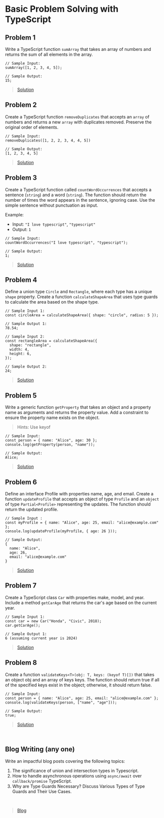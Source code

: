 # Basic Problem Solving with TypeScript

## Problem 1

Write a TypeScript function `sumArray` that takes an array of numbers and returns the sum of all elements in the array.

```tsx
// Sample Input:
sumArray([1, 2, 3, 4, 5]);

// Sample Output:
15;
```

> [Solution](src/problem-1.ts)

## Problem 2

Create a TypeScript function `removeDuplicates` that accepts an `array` of numbers and returns a new `array` with duplicates removed. Preserve the original order of elements.

```tsx
// Sample Input:
removeDuplicates([1, 2, 2, 3, 4, 4, 5])

// Sample Output:
[1, 2, 3, 4, 5]

```

> [Solution](src/problem-2.ts)

## Problem 3

Create a TypeScript function called `countWordOccurrences` that accepts a sentence (`string`) and a word (`string`). The function should return the number of times the word appears in the sentence, ignoring case. Use the simple sentence without punctuation as input.

Example:

- Input: `"I love typescript"`, `"typescript"`
- Output: `1`

```tsx
// Sample Input:
countWordOccurrences("I love typescript", "typescript");

// Sample Output:
1;
```

> [Solution](src/problem-3.ts)

## Problem 4

Define a union type `Circle` and `Rectangle`, where each type has a unique `shape` property. Create a function `calculateShapeArea` that uses type guards to calculate the area based on the shape type.

```tsx
// Sample Input 1:
const circleArea = calculateShapeArea({ shape: "circle", radius: 5 });

// Sample Output 1:
78.54;

// Sample Input 2:
const rectangleArea = calculateShapeArea({
  shape: "rectangle",
  width: 4,
  height: 6,
});

// Sample Output 2:
24;
```

> [Solution](src/problem-4.ts)

## Problem 5

Write a generic function `getProperty` that takes an object and a property name as arguments and returns the property value. Add a constraint to ensure the property name exists on the object.

> Hints: Use keyof

```tsx
// Sample Input:
const person = { name: "Alice", age: 30 };
console.log(getProperty(person, "name"));

// Sample Output:
Alice;
```

> [Solution](src/problem-5.ts)

## Problem 6

Define an interface Profile with properties name, age, and email. Create a function `updateProfile` that accepts an object of type `Profile` and an `object` of type `Partial<Profile>` representing the updates. The function should return the updated profile.

```tsx
// Sample Input :
const myProfile = { name: "Alice", age: 25, email: "alice@example.com" };
console.log(updateProfile(myProfile, { age: 26 }));

// Sample Output:
{
  name: "Alice",
  age: 26,
  email: "alice@example.com"
}
```

> [Solution](src/problem-6.ts)

## Problem 7

Create a TypeScript class `Car` with properties make, model, and year. Include a method `getCarAge` that returns the car's age based on the current year.

```tsx
// Sample Input 1:
const car = new Car("Honda", "Civic", 2018);
car.getCarAge();

// Sample Output 1:
6 (assuming current year is 2024)
```

> [Solution](src/problem-7.ts)

## Problem 8

Create a function `validateKeys<T>(obj: T, keys: (keyof T)[])` that takes an object obj and an array of keys keys. The function should return true if all of the specified keys exist in the object; otherwise, it should return false.

```tsx
// Sample Input:
const person = { name: "Alice", age: 25, email: "alice@example.com" };
console.log(validateKeys(person, ["name", "age"]));

// Sample Output:
true;
```

> [Solution](src/problem-8.ts)

</br>

## Blog Writing (any one)

Write an impactful blog posts covering the following topics:

1. The significance of union and intersection types in Typescript.
2. How to handle asynchronous operations using `async/await` over `callback/promise` TypeScript.
3. Why are Type Guards Necessary? Discuss Various Types of Type Guards and Their Use Cases.

</br>

> [Blog](blog-3.md)
